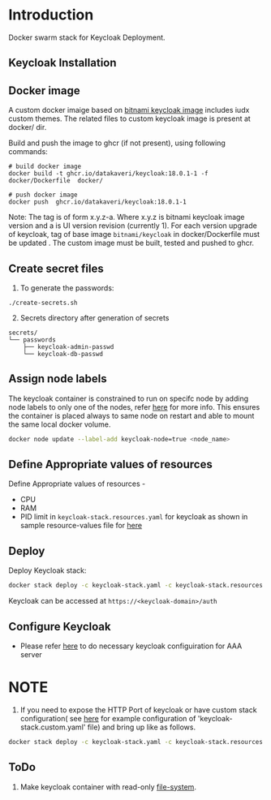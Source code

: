 # Introduction
Docker swarm stack for Keycloak Deployment.

## Keycloak Installation

## Docker image
A custom docker imaige based on [bitnami keycloak image](https://hub.docker.com/r/bitnami/keycloak/) includes iudx custom themes. The related files to custom keycloak image is present at docker/ dir.

Build and push the image to ghcr (if not present), using following commands:

``` 
# build docker image
docker build -t ghcr.io/datakaveri/keycloak:18.0.1-1 -f docker/Dockerfile  docker/  

# push docker image
docker push  ghcr.io/datakaveri/keycloak:18.0.1-1
```
Note: The tag is of form x.y.z-a. Where x.y.z is bitnami keycloak image version and a is UI version revision (currently 1). For each version upgrade of keycloak, tag of  base image ``bitnami/keycloak`` in docker/Dockerfile must be updated . The custom image must be built, tested and pushed to ghcr.

## Create secret files
1. To generate the passwords:
```console
./create-secrets.sh
```
2. Secrets directory after generation of secrets
```
secrets/
└── passwords
    ├── keycloak-admin-passwd
    └── keycloak-db-passwd
```
   
   
## Assign node labels

The keycloak container is constrained to run on specifc node by adding node labels to only one of the nodes, refer [here](https://docs.docker.com/engine/swarm/services/#placement-constraints) for more info. This ensures the container is placed always to same node on restart and able to mount the same local docker volume.
```sh
docker node update --label-add keycloak-node=true <node_name>
```

## Define Appropriate values of resources

Define Appropriate values of resources -
- CPU 
- RAM 
- PID limit 
in `keycloak-stack.resources.yaml`  for keycloak as shown in sample resource-values file for [here](example-keycloak-stack.resources.yaml)

## Deploy
Deploy Keycloak stack:
```sh
docker stack deploy -c keycloak-stack.yaml -c keycloak-stack.resources.yaml keycloak
```
Keycloak can be accessed at ``https://<keycloak-domain>/auth``
## Configure Keycloak
* Please refer [here](https://github.com/datakaveri/iudx-aaa-server#keycloak-setup) to do necessary keycloak configuiration for AAA server

# NOTE
1. If you need to expose the HTTP Port of keycloak or have custom stack configuration( see [here](example-keycloak-stack.custom.yaml) for example configuration of 'keycloak-stack.custom.yaml' file)  and bring up like as follows. 
```sh
docker stack deploy -c keycloak-stack.yaml -c keycloak-stack.resources.yaml -c keycloak-stack.custom.yaml keycloak
```

## ToDo
1. Make keycloak container with read-only [file-system](https://github.com/bitnami/bitnami-docker-keycloak/issues/31).
